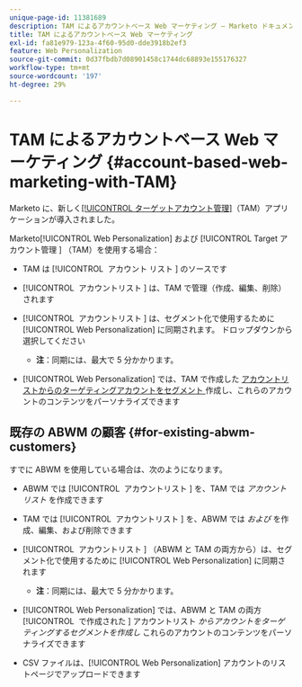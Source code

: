 ```yaml
---
unique-page-id: 11381689
description: TAM によるアカウントベース Web マーケティング — Marketo ドキュメント — 製品ドキュメント
title: TAM によるアカウントベース Web マーケティング
exl-id: fa81e979-123a-4f60-95d0-dde3918b2ef3
feature: Web Personalization
source-git-commit: 0d37fbdb7d08901458c1744dc68893e155176327
workflow-type: tm+mt
source-wordcount: '197'
ht-degree: 29%

---
```


# TAM によるアカウントベース Web マーケティング {#account-based-web-marketing-with-TAM}

Marketo に、新しく[[!UICONTROL ターゲットアカウント管理]](/help/marketo/product-docs/target-account-management/setup-tam/target-account-management-overview.md)（TAM）アプリケーションが導入されました。

Marketo[!UICONTROL Web Personalization] および [!UICONTROL Target アカウント管理 &#x200B;] （TAM）を使用する場合：

* TAM は [!UICONTROL &#x200B; アカウント リスト &#x200B;] のソースです
* [!UICONTROL &#x200B; アカウントリスト &#x200B;] は、TAM で管理（作成、編集、削除）されます
* [!UICONTROL &#x200B; アカウントリスト &#x200B;] は、セグメント化で使用するために [!UICONTROL Web Personalization] に同期されます。 ドロップダウンから選択してください

   * **注**：同期には、最大で 5 分かかります。

* [!UICONTROL Web Personalization] では、TAM で作成した [ アカウントリストからのターゲティングアカウントをセグメント ](/help/marketo/product-docs/web-personalization/account-based-web-marketing/create-a-new-account-list.md) 作成し、これらのアカウントのコンテンツをパーソナライズできます

## 既存の ABWM の顧客 {#for-existing-abwm-customers}

すでに ABWM を使用している場合は、次のようになります。

* ABWM では [!UICONTROL &#x200B; アカウントリスト &#x200B;] を、TAM では _アカウントリスト_ を作成できます
* TAM では [!UICONTROL &#x200B; アカウントリスト &#x200B;] を、ABWM では _および_ を作成、編集、および削除できます
* [!UICONTROL &#x200B; アカウントリスト &#x200B;] （ABWM と TAM の両方から）は、セグメント化で使用するために [!UICONTROL Web Personalization] に同期されます

   * **注**：同期には、最大で 5 分かかります。

* [!UICONTROL Web Personalization] では、ABWM と TAM の両方 [!UICONTROL &#x200B; で作成された &#x200B;] アカウントリスト _からアカウントをターゲティングするセグメントを作成し_ これらのアカウントのコンテンツをパーソナライズできます
* CSV ファイルは、[!UICONTROL Web Personalization] アカウントのリストページでアップロードできます
